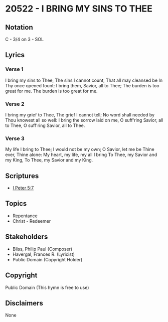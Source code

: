 # 20522 - I BRING MY SINS TO THEE

## Notation

C - 3/4 on 3 - SOL

## Lyrics

### Verse 1

I bring my sins to Thee, The sins I cannot count, That all  may cleansed be In Thy once opened fount: I bring them, Savior, all to Thee; The burden is too great for me. The burden is too great for me.

### Verse 2

I bring my grief to Thee, The grief I cannot tell; No word shall needed by Thou knowest all so well: I bring the sorrow laid on me, O suff'ring Savior, all to Thee, O suff'ring Savior, all to Thee.

### Verse 3

My life I bring to Thee; I would not be my own; O Savior, let me be Thine ever, Thine alone: My heart, my life,  my all I bring To Thee, my Savior and my King, To Thee, my Savior and my King.


## Scriptures

- [I Peter 5:7](https://www.biblegateway.com/passage/?search=I%20Peter%205%3A7)

## Topics

- Repentance
- Christ - Redeemer

## Stakeholders

- Bliss, Philip Paul (Composer)
- Havergal, Frances R. (Lyricist)
- Public Domain (Copyright Holder)

## Copyright

Public Domain
(This hymn is free to use)

## Disclaimers

None

